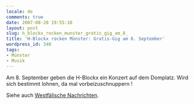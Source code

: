 ```yaml
---
locale: de
comments: true
date: 2007-08-28 19:55:10
layout: post
slug: h_blockx_rocken_munster_gratis_gig_am_8_
title: 'H-Blockx rocken Münster: Gratis-Gig am 8. September'
wordpress_id: 340
tags:
- Münster
- Musik
---
```


Am 8. September geben die H-Blockx ein Konzert auf dem Domplatz. Wird sich
bestimmt lohnen, da mal vorbeizuschnuppern !

Siehe auch [Westfälische Nachrichten](http://www.westfaelische-nachrichten.de/wna/lenz/lenz/?em_cnt=8724).
